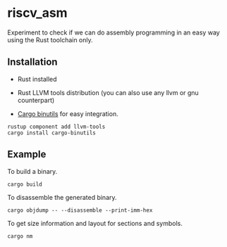 # riscv_asm

Experiment to check if we can do assembly programming in an easy way using the Rust toolchain only.

## Installation

- Rust installed 
  
- Rust LLVM tools distribution (you can also use any llvm or gnu counterpart)

- [Cargo binutils](https://github.com/rust-embedded/cargo-binutils) for easy integration.

```shell
rustup component add llvm-tools 
cargo install cargo-binutils
```

## Example

To build a binary.

```shell
cargo build 
```

To disassemble the generated binary.

```shell
cargo objdump -- --disassemble --print-imm-hex
```

To get size information and layout for sections and symbols.

```shell
cargo nm
```
